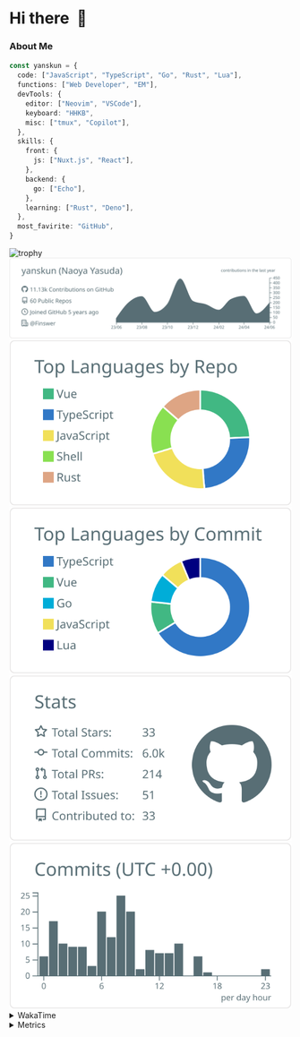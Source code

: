 # Hi there&nbsp; :wave:

### About Me

```ts
const yanskun = {
  code: ["JavaScript", "TypeScript", "Go", "Rust", "Lua"],
  functions: ["Web Developer", "EM"],
  devTools: {
    editor: ["Neovim", "VSCode"],
    keyboard: "HHKB",
    misc: ["tmux", "Copilot"],
  },
  skills: {
    front: {
      js: ["Nuxt.js", "React"],
    },
    backend: {
      go: ["Echo"],
    },
    learning: ["Rust", "Deno"],
  },
  most_favirite: "GitHub",
}
```
<!-- https://github.com/ryo-ma/github-profile-trophy -->
<img src="https://github-profile-trophy.vercel.app/?username=yanskun&theme=onedark&column=3" alt="trophy">

<!-- https://github.com/vn7n24fzkq/github-profile-summary-cards -->
<picture>
  <source media="(prefers-color-scheme: dark)" srcset="https://raw.githubusercontent.com/yanskun/yanskun/master/profile-summary-card-output/nord_dark/0-profile-details.svg">
 <img src="https://raw.githubusercontent.com/yanskun/yanskun/master/profile-summary-card-output/default/0-profile-details.svg">
</picture>
<br>
<picture>
  <source media="(prefers-color-scheme: dark)" srcset="https://raw.githubusercontent.com/yanskun/yanskun/master/profile-summary-card-output/nord_dark/1-repos-per-language.svg">
 <img src="https://raw.githubusercontent.com/yanskun/yanskun/master/profile-summary-card-output/default/1-repos-per-language.svg">
</picture>
<picture>
  <source media="(prefers-color-scheme: dark)" srcset="https://raw.githubusercontent.com/yanskun/yanskun/master/profile-summary-card-output/nord_dark/2-most-commit-language.svg">
 <img src="https://raw.githubusercontent.com/yanskun/yanskun/master/profile-summary-card-output/default/2-most-commit-language.svg">
</picture>
<br>
<picture>
  <source media="(prefers-color-scheme: dark)" srcset="https://raw.githubusercontent.com/yanskun/yanskun/master/profile-summary-card-output/nord_dark/3-stats.svg">
 <img src="https://raw.githubusercontent.com/yanskun/yanskun/master/profile-summary-card-output/default/3-stats.svg">
</picture>
<picture>
  <source media="(prefers-color-scheme: dark)" srcset="https://raw.githubusercontent.com/yanskun/yanskun/master/profile-summary-card-output/nord_dark/4-productive-time.svg">
 <img src="https://raw.githubusercontent.com/yanskun/yanskun/master/profile-summary-card-output/default/4-productive-time.svg">
</picture>

<details>
  <summary>WakaTime</summary>
<!--START_SECTION:waka-->
![Code Time](http://img.shields.io/badge/Code%20Time-902%20hrs%205%20mins-blue)

**🐱 My GitHub Data** 

> 📦 128.2 kB Used in GitHub's Storage 
 > 
> 🏆 1,094 Contributions in the Year 2024
 > 
> 💼 Opted to Hire
 > 
> 📜 108 Public Repositories 
 > 
> 🔑 3 Private Repositories 
 > 
**I'm an Early 🐤** 

```text
🌞 Morning                18454 commits       ███░░░░░░░░░░░░░░░░░░░░░░   13.59 % 
🌆 Daytime                77729 commits       ██████████████░░░░░░░░░░░   57.26 % 
🌃 Evening                33325 commits       ██████░░░░░░░░░░░░░░░░░░░   24.55 % 
🌙 Night                  6250 commits        █░░░░░░░░░░░░░░░░░░░░░░░░   04.60 % 
```
📅 **I'm Most Productive on Wednesday** 

```text
Monday                   24049 commits       ████░░░░░░░░░░░░░░░░░░░░░   17.71 % 
Tuesday                  28949 commits       █████░░░░░░░░░░░░░░░░░░░░   21.32 % 
Wednesday                34000 commits       ██████░░░░░░░░░░░░░░░░░░░   25.04 % 
Thursday                 24270 commits       ████░░░░░░░░░░░░░░░░░░░░░   17.88 % 
Friday                   18519 commits       ███░░░░░░░░░░░░░░░░░░░░░░   13.64 % 
Saturday                 2730 commits        █░░░░░░░░░░░░░░░░░░░░░░░░   02.01 % 
Sunday                   3241 commits        █░░░░░░░░░░░░░░░░░░░░░░░░   02.39 % 
```


📊 **This Week I Spent My Time On** 

```text
🕑︎ Time Zone: Asia/Tokyo

💬 Programming Languages: 
TypeScript               18 hrs              ███████████████████░░░░░░   75.51 % 
YAML                     3 hrs 9 mins        ███░░░░░░░░░░░░░░░░░░░░░░   13.23 % 
JSON                     1 hr 9 mins         █░░░░░░░░░░░░░░░░░░░░░░░░   04.84 % 
Markdown                 55 mins             █░░░░░░░░░░░░░░░░░░░░░░░░   03.91 % 
Protocol Buffer          19 mins             ░░░░░░░░░░░░░░░░░░░░░░░░░   01.40 % 

🔥 Editors: 
VS Code                  19 hrs 38 mins      █████████████████████░░░░   82.41 % 
Neovim                   4 hrs 11 mins       ████░░░░░░░░░░░░░░░░░░░░░   17.59 % 

💻 Operating System: 
Mac                      23 hrs 50 mins      █████████████████████████   100.00 % 
```


 Last Updated on 23/06/2024 06:16:15 UTC
<!--END_SECTION:waka-->
</details>

<details>
  <summary>Metrics</summary>
  <img src="https://github.com/yanskun/yanskun/blob/main/github-metrics.svg" alt="Metrics">
</details>
